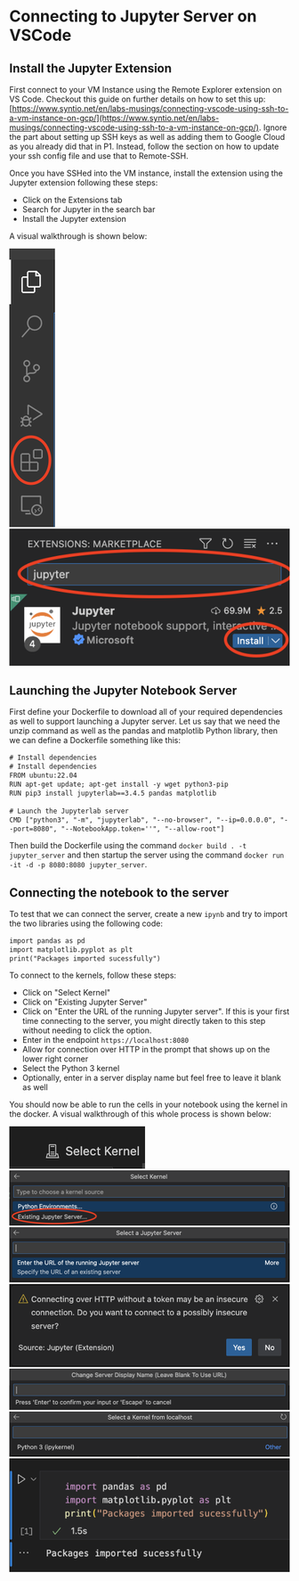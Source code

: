 # Connecting to Jupyter Server on VSCode

## Install the Jupyter Extension 

First connect to your VM Instance using the Remote Explorer extension on VS Code. Checkout this guide on further details on how to set this up: [https://www.syntio.net/en/labs-musings/connecting-vscode-using-ssh-to-a-vm-instance-on-gcp/](https://www.syntio.net/en/labs-musings/connecting-vscode-using-ssh-to-a-vm-instance-on-gcp/). Ignore the part about setting up SSH keys as well as adding them to Google Cloud as you already did that in P1. Instead, follow the section on how to update your ssh config file and use that to Remote-SSH. 

Once you have SSHed into the VM instance, install the extension using the Jupyter extension following these steps:
* Click on the Extensions tab
* Search for Jupyter in the search bar
* Install the Jupyter extension

A visual walkthrough is shown below:

<img src="extension-tab.png">

<img src="juypter-install.png">


## Launching the Jupyter Notebook Server

First define your Dockerfile to download all of your required dependencies as well to support launching a Jupyter server. Let us say that we need the unzip command as well as the pandas and matplotlib Python library, then we can define a Dockerfile something like this: 
```
# Install dependencies
# Install dependencies
FROM ubuntu:22.04
RUN apt-get update; apt-get install -y wget python3-pip
RUN pip3 install jupyterlab==3.4.5 pandas matplotlib

# Launch the Jupyterlab server
CMD ["python3", "-m", "jupyterlab", "--no-browser", "--ip=0.0.0.0", "--port=8080", "--NotebookApp.token=''", "--allow-root"]
```

Then build the Dockerfile using the command `docker build . -t jupyter_server` and then startup the server using the command `docker run -it -d -p 8080:8080 jupyter_server`.

## Connecting the notebook to the server

To test that we can connect the server, create a new `ipynb` and try to import the two libraries using the following code: 
```
import pandas as pd
import matplotlib.pyplot as plt
print("Packages imported sucessfully")
```

To connect to the kernels, follow these steps:
* Click on "Select Kernel"
* Click on "Existing Jupyter Server"
* Click on "Enter the URL of the running Jupyter server". If this is your first time connecting to the server, you might directly taken to this step without needing to click the option.
* Enter in the endpoint `https://localhost:8080`
* Allow for connection over HTTP in the prompt that shows up on the lower right corner
* Select the Python 3 kernel 
* Optionally, enter in a server display name but feel free to leave it blank as well

You should now be able to run the cells in your notebook using the kernel in the docker. A visual walkthrough of this whole process is shown below:

<img src="select-kernel.png">

<img src="existing-server.png">

<img src="select-server.png">

<img src="http-allow.png">

<img src="server-display-name.png">

<img src="python3-kernel-select.png">

<img src="import-sucess.png">